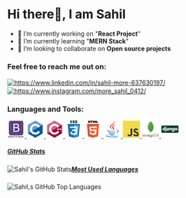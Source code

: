 <h1> Hi there👋, I am Sahil </h1>




- 🔭 I’m currently working on "**React Project**"
- 🌱 I’m currently learning "**MERN Stack**"
- 👯 I’m looking to collaborate on **Open source projects**

<h3 align="left">Feel free to reach me out on:</h3>
<p align="left">
  <a href="https://www.linkedin.com/in/sahil-more-637630197/" target=_blank><img align="center" src="https://cdn.jsdelivr.net/npm/simple-icons@3.0.1/icons/linkedin.svg" alt="https://www.linkedin.com/in/sahil-more-637630197/" height="30" width="40" /></a> <a href="https://www.instagram.com/more_sahil_0412/" target="blank"><img align="center" src="https://cdn.jsdelivr.net/npm/simple-icons@3.0.1/icons/instagram.svg" alt="https://www.instagram.com/more_sahil_0412/" height="30" width="40" /></a>

</p>

<h3 align="left">Languages and Tools:</h3>
<p align="left"> <a href="https://getbootstrap.com" target="_blank"> <img src="https://raw.githubusercontent.com/devicons/devicon/master/icons/bootstrap/bootstrap-plain-wordmark.svg" alt="bootstrap" width="40" height="40"/> </a> <a href="https://www.cprogramming.com/" target="_blank"> <img src="https://raw.githubusercontent.com/devicons/devicon/master/icons/c/c-original.svg" alt="c" width="40" height="40"/> </a> <a href="https://www.w3schools.com/cpp/" target="_blank"> <img src="https://raw.githubusercontent.com/devicons/devicon/master/icons/cplusplus/cplusplus-original.svg" alt="cplusplus" width="40" height="40"/> </a> <a href="https://www.w3schools.com/css/" target="_blank"> <img src="https://raw.githubusercontent.com/devicons/devicon/master/icons/css3/css3-original-wordmark.svg" alt="css3" width="40" height="40"/> </a> </a>   <a href="https://www.w3.org/html/" target="_blank"> <img src="https://raw.githubusercontent.com/devicons/devicon/master/icons/html5/html5-original-wordmark.svg" alt="html5" width="40" height="40"/> </a> <a href="https://www.java.com" target="_blank"> <img src="https://raw.githubusercontent.com/devicons/devicon/master/icons/java/java-original.svg" alt="java" width="40" height="40"/> </a> <a href="https://developer.mozilla.org/en-US/docs/Web/JavaScript" target="_blank"> <img src="https://raw.githubusercontent.com/devicons/devicon/master/icons/javascript/javascript-original.svg" alt="javascript" width="40" height="40"/> </a> <a href="https://www.mongodb.com/" target="_blank"> <img src="https://raw.githubusercontent.com/devicons/devicon/master/icons/mongodb/mongodb-original-wordmark.svg" alt="mongodb" width="40" height="40"/> </a> <a href="https://nodejs.org" target="_blank"> </a> <a href="https://opencv.org/" target="_blank">  
</a> <a href="https://www.djangoproject.com/" target="_blank"> <img src="https://raw.githubusercontent.com/devicons/devicon/master/icons/django/django-original.svg" alt="django" width="40" height="40"/>
</p>


  <h5> GitHub Stats</h5>

  <img align="left" alt="Sahil's GitHub Stats" src="https://github-readme-stats.vercel.app/api?username=sahilmore-0412&show_icons=true&hide_border=true" />



  <h5> Most Used Languages</h5>

<img align="left" alt="Sahil,s GitHub Top Languages" src="https://github-readme-stats.vercel.app/api/top-langs/?username=sahilmore-0412" />



